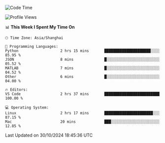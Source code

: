 <!--START_SECTION:waka-->
![Code Time](http://img.shields.io/badge/Code%20Time-508%20hrs%2038%20mins-blue)

![Profile Views](http://img.shields.io/badge/Profile%20Views-0-blue)

📊 **This Week I Spent My Time On** 

```text
🕑︎ Time Zone: Asia/Shanghai

💬 Programming Languages: 
Python                   2 hrs 15 mins       █████████████████████░░░░   85.95 % 
JSON                     8 mins              █░░░░░░░░░░░░░░░░░░░░░░░░   05.52 % 
MATLAB                   7 mins              █░░░░░░░░░░░░░░░░░░░░░░░░   04.52 % 
Other                    6 mins              █░░░░░░░░░░░░░░░░░░░░░░░░   04.00 % 

🔥 Editors: 
VS Code                  2 hrs 37 mins       █████████████████████████   100.00 % 

💻 Operating System: 
Linux                    2 hrs 17 mins       ██████████████████████░░░   87.15 % 
Mac                      20 mins             ███░░░░░░░░░░░░░░░░░░░░░░   12.85 % 
```


 Last Updated on 30/10/2024 18:45:36 UTC
<!--END_SECTION:waka-->
